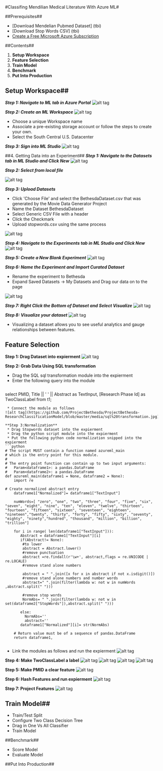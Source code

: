 #Classifing Mendilian Medical Literature With Azure ML#

##Prerequisites##
* [Download Mendelian Pubmed Dataset] (tbi)
* [Download Stop Words CSV] (tbi)
* [Create a Free Microsoft Azure Subscription](https://azure.microsoft.com/en-us/free/)

##Contents##
1. **Setup Workspace**
2. **Feature Selection**
3. **Train Model**
4. **Benchmark**
5. **Put Into Production**

## Setup Workspace##
***Step 1: Navigate to ML tab in Azure Portal***
![alt tag](https://github.com/ProjectBethesda/ProjectBethesda-ResearchClassificationModel/blob/master/media/Create%20New%20Workspace.jpg)

***Step 2: Create an ML Workspace***
![alt tag](https://github.com/ProjectBethesda/ProjectBethesda-ResearchClassificationModel/blob/master/media/Create%20New%20Workspace1.jpg)

* Choose a unique Workspace name
* Associate a pre-existing storage account or follow the steps to create your own.
* Select the South Central U.S. Datacenter


***Step 3: Sign into ML Studio***
![alt tag](https://github.com/ProjectBethesda/ProjectBethesda-ResearchClassificationModel/blob/master/media/signInToMLStudio.jpg)

##4. Getting Data into an Experiment##
***Step 1: Navigate to the Datasets tab in ML Studio and Click New***
![alt tag]()

***Step 2: Select from local file***

![alt tag](https://github.com/ProjectBethesda/ProjectBethesda-ResearchClassificationModel/blob/master/media/newDataset1.jpg)

***Step 3: Upload Datasets***

* Click 'Choose File' and select the BethesdaDataset.csv that was generated by the Movie Data Generator Project
* Name the Dataset BethesdaDataset
* Select Generic CSV File with a header
* Click the Checkmark
* Upload stopwords.csv using the same process

![alt tag](https://github.com/ProjectBethesda/ProjectBethesda-ResearchClassificationModel/blob/master/media/newDataset2.jpg)

***Step 4: Navigate to the Experiments tab in ML Studio and Click New***
![alt tag](https://github.com/ProjectBethesda/ProjectBethesda-ResearchClassificationModel/blob/master/media/newExpierment.jpg)

***Step 5: Create a New Blank Experiment***
![alt tag](https://github.com/ProjectBethesda/ProjectBethesda-ResearchClassificationModel/blob/master/media/newExpierment1.jpg)

***Step 6: Name the Experiment and Import Curated Dataset***

* Rename the experiment to Bethesda
* Expand Saved Datasets -> My Datasets and Drag our data on to the page

![alt tag](https://github.com/ProjectBethesda/ProjectBethesda-ResearchClassificationModel/blob/master/media/nameExpierment1.jpg)

***Step 7: Right Click the Bottom of Dataset and Select Visualize***
![alt tag]()

***Step 8: Visualize your dataset***
![alt tag](https://github.com/ProjectBethesda/ProjectBethesda-ResearchClassificationModel/blob/master/media/visualize.jpg)
* Visualizing a dataset allows you to see useful analytics and gauge relationships between features.


## Feature Selection ##
**Step 1: Drag Dataset into expierment**
![alt tag](https://github.com/ProjectBethesda/ProjectBethesda-ResearchClassificationModel/blob/master/media/dragDataSet.jpg)

**Step 2: Grab Data Using SQL transformation**
 * Drag the SQL sql transformation module into the expierment
 * Enter the following query into the module
   ```sql
  select 
  PMID,
  Title ||  ' ' ||  Abstract
   as TextInput,
   [Research Phase Id]  as TwoClassLabel
   from t1;
```
 * Connect the module as follows 
![alt tag](https://github.com/ProjectBethesda/ProjectBethesda-ResearchClassificationModel/blob/master/media/sql%20transformation.jpg)

**Step 3:Normalization**
 * Drag Stopwords dataset into the expierment
 * Drag the python script module into the expierment
 * Put the following python code normalization snipped into the expierment
```python
# The script MUST contain a function named azureml_main
# which is the entry point for this module.
#
# The entry point function can contain up to two input arguments:
#   Param<dataframe1>: a pandas.DataFrame
#   Param<dataframe2>: a pandas.DataFrame
def azureml_main(dataframe1 = None, dataframe2 = None):
    import re
   
# Create normalized abstract entry 
    dataframe1["Normalized"]= dataframe1["TextInput"]
   
    numWords=[ "zero", "one", "two", "three", "four", "five", "six", "seven", "eight", "nine", "ten", "eleven", "twelve", "thirteen", "fourteen", "fifteen", "sixteen", "seventeen", "eighteen", "nineteen","twenty", "thirty", "forty", "fifty", "sixty", "seventy", "eighty", "ninety","hundred", "thousand", "million", "billion", "trillion"] 
  
    for i in range( len(dataframe1["TextInput"])):
       Abstract = dataframe1["TextInput"][i]
       if(Abstract!= None):
        #to lower
        abstract = Abstract.lower()
        #remove punctuation
        abstract =re.findall(r'\w+', abstract,flags = re.UNICODE | re.LOCALE) 
        #remove stand alone numbers
        
        abstract = " ".join([x for x in abstract if not x.isdigit()])
        #remove stand alone numbers and number words    
        abstract=" ".join(filter(lambda w: not w in numWords ,abstract.split(" ")))    

        #remove stop words
        NormAbs= " ".join(filter(lambda w: not w in set(dataframe2["StopWords"]),abstract.split(" ")))
        
       else:
         NormAbs=''
         abstract=''
       dataframe1["Normalized"][i]= str(NormAbs)
      
    # Return value must be of a sequence of pandas.DataFrame
    return dataframe1,
    
```
 * Link the modules as follows and run the expierment 
![alt tag](https://github.com/ProjectBethesda/ProjectBethesda-ResearchClassificationModel/blob/master/media/stop%20words%20and%20python.jpg)

**Step 4: Make TwoClassLabel a label**
![alt tag](https://github.com/ProjectBethesda/ProjectBethesda-ResearchClassificationModel/blob/master/media/label%20part%201.jpg)
![alt tag](https://github.com/ProjectBethesda/ProjectBethesda-ResearchClassificationModel/blob/master/media/label%20part%202.jpg)
![alt tag](https://github.com/ProjectBethesda/ProjectBethesda-ResearchClassificationModel/blob/master/media/label%20part%203.jpg)
![alt tag](https://github.com/ProjectBethesda/ProjectBethesda-ResearchClassificationModel/blob/master/media/label%20part%204.jpg)

**Step 5: Make PMID a clear feature**
![alt tag]()

**Step 6: Hash Features and run expierment**
![alt tag]()

**Step 7: Project Features**
![alt tag]()

## Train Model##
- Train/Test Split
- Configure Two Class Decision Tree
- Drag in One Vs All Classifier
- Train Model

##Benchmark##
- Score Model
- Evaluate Model

##Put Into Production##



